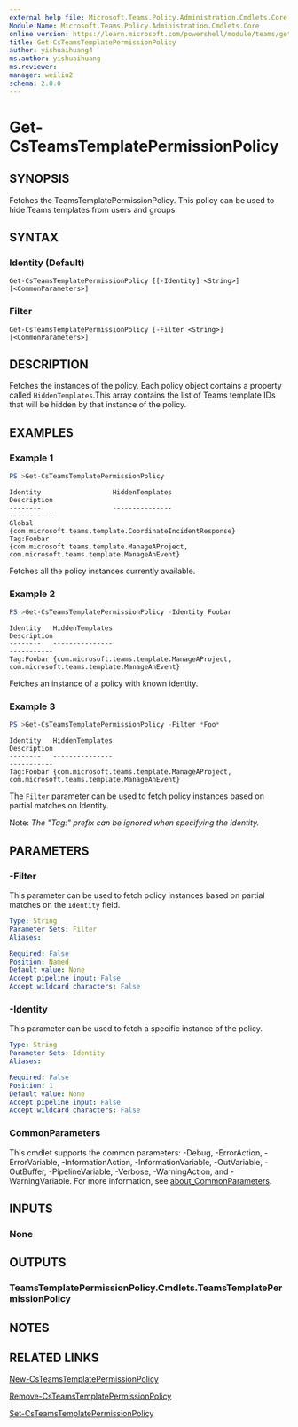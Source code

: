 ```yaml
---
external help file: Microsoft.Teams.Policy.Administration.Cmdlets.Core.dll-Help.xml
Module Name: Microsoft.Teams.Policy.Administration.Cmdlets.Core
online version: https://learn.microsoft.com/powershell/module/teams/get-csteamstemplatepermissionpolicy
title: Get-CsTeamsTemplatePermissionPolicy
author: yishuaihuang4
ms.author: yishuaihuang
ms.reviewer: 
manager: weiliu2
schema: 2.0.0
---
```


# Get-CsTeamsTemplatePermissionPolicy

## SYNOPSIS
Fetches the TeamsTemplatePermissionPolicy. This policy can be used to hide Teams templates from users and groups.

## SYNTAX

### Identity (Default)
```
Get-CsTeamsTemplatePermissionPolicy [[-Identity] <String>] [<CommonParameters>]
```

### Filter
```
Get-CsTeamsTemplatePermissionPolicy [-Filter <String>] [<CommonParameters>]
```

## DESCRIPTION
Fetches the instances of the policy. Each policy object contains a property called `HiddenTemplates`.This array contains the list of Teams template IDs that will be hidden by that instance of the policy.

## EXAMPLES

### Example 1
```powershell
PS >Get-CsTeamsTemplatePermissionPolicy
```
```output
Identity                  HiddenTemplates                                                                           Description
--------                  ---------------                                                                           -----------
Global                    {com.microsoft.teams.template.CoordinateIncidentResponse}
Tag:Foobar                {com.microsoft.teams.template.ManageAProject, com.microsoft.teams.template.ManageAnEvent}
```

Fetches all the policy instances currently available.

### Example 2

```powershell
PS >Get-CsTeamsTemplatePermissionPolicy -Identity Foobar
```
```output
Identity   HiddenTemplates                                                                           Description
--------   ---------------                                                                           -----------
Tag:Foobar {com.microsoft.teams.template.ManageAProject, com.microsoft.teams.template.ManageAnEvent}
```

Fetches an instance of a policy with known identity.

### Example 3

```powershell
PS >Get-CsTeamsTemplatePermissionPolicy -Filter *Foo*
```
```output
Identity   HiddenTemplates                                                                           Description
--------   ---------------                                                                           -----------
Tag:Foobar {com.microsoft.teams.template.ManageAProject, com.microsoft.teams.template.ManageAnEvent}
```

The `Filter` parameter can be used to fetch policy instances based on partial matches on Identity.

Note: _The "Tag:" prefix can be ignored when specifying the identity._

## PARAMETERS

### -Filter
This parameter can be used to fetch policy instances based on partial matches on the `Identity` field.

```yaml
Type: String
Parameter Sets: Filter
Aliases:

Required: False
Position: Named
Default value: None
Accept pipeline input: False
Accept wildcard characters: False
```

### -Identity
This parameter can be used to fetch a specific instance of the policy.

```yaml
Type: String
Parameter Sets: Identity
Aliases:

Required: False
Position: 1
Default value: None
Accept pipeline input: False
Accept wildcard characters: False
```

### CommonParameters
This cmdlet supports the common parameters: -Debug, -ErrorAction, -ErrorVariable, -InformationAction, -InformationVariable, -OutVariable, -OutBuffer, -PipelineVariable, -Verbose, -WarningAction, and -WarningVariable. For more information, see [about_CommonParameters](https://go.microsoft.com/fwlink/?LinkID=113216).

## INPUTS

### None

## OUTPUTS

### TeamsTemplatePermissionPolicy.Cmdlets.TeamsTemplatePermissionPolicy

## NOTES

## RELATED LINKS
[New-CsTeamsTemplatePermissionPolicy](New-CsTeamsTemplatePermissionPolicy.md)

[Remove-CsTeamsTemplatePermissionPolicy](Remove-CsTeamsTemplatePermissionPolicy.md)

[Set-CsTeamsTemplatePermissionPolicy](Set-CsTeamsTemplatePermissionPolicy.md)
